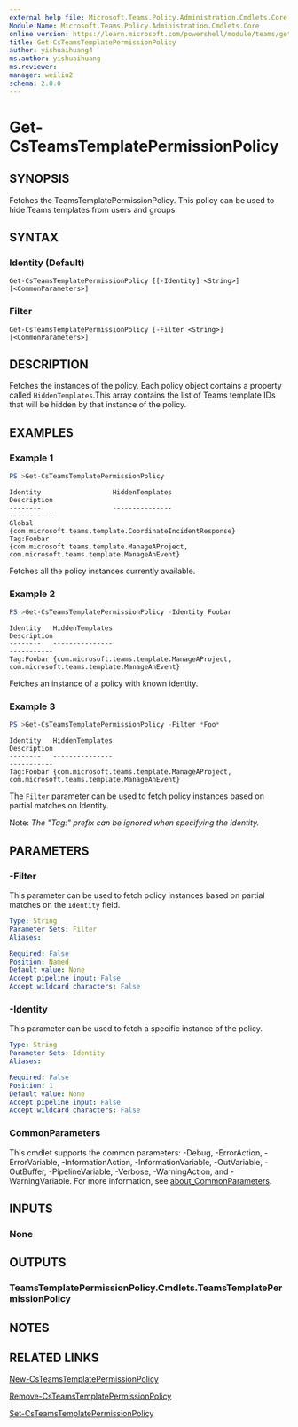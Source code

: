 ```yaml
---
external help file: Microsoft.Teams.Policy.Administration.Cmdlets.Core.dll-Help.xml
Module Name: Microsoft.Teams.Policy.Administration.Cmdlets.Core
online version: https://learn.microsoft.com/powershell/module/teams/get-csteamstemplatepermissionpolicy
title: Get-CsTeamsTemplatePermissionPolicy
author: yishuaihuang4
ms.author: yishuaihuang
ms.reviewer: 
manager: weiliu2
schema: 2.0.0
---
```


# Get-CsTeamsTemplatePermissionPolicy

## SYNOPSIS
Fetches the TeamsTemplatePermissionPolicy. This policy can be used to hide Teams templates from users and groups.

## SYNTAX

### Identity (Default)
```
Get-CsTeamsTemplatePermissionPolicy [[-Identity] <String>] [<CommonParameters>]
```

### Filter
```
Get-CsTeamsTemplatePermissionPolicy [-Filter <String>] [<CommonParameters>]
```

## DESCRIPTION
Fetches the instances of the policy. Each policy object contains a property called `HiddenTemplates`.This array contains the list of Teams template IDs that will be hidden by that instance of the policy.

## EXAMPLES

### Example 1
```powershell
PS >Get-CsTeamsTemplatePermissionPolicy
```
```output
Identity                  HiddenTemplates                                                                           Description
--------                  ---------------                                                                           -----------
Global                    {com.microsoft.teams.template.CoordinateIncidentResponse}
Tag:Foobar                {com.microsoft.teams.template.ManageAProject, com.microsoft.teams.template.ManageAnEvent}
```

Fetches all the policy instances currently available.

### Example 2

```powershell
PS >Get-CsTeamsTemplatePermissionPolicy -Identity Foobar
```
```output
Identity   HiddenTemplates                                                                           Description
--------   ---------------                                                                           -----------
Tag:Foobar {com.microsoft.teams.template.ManageAProject, com.microsoft.teams.template.ManageAnEvent}
```

Fetches an instance of a policy with known identity.

### Example 3

```powershell
PS >Get-CsTeamsTemplatePermissionPolicy -Filter *Foo*
```
```output
Identity   HiddenTemplates                                                                           Description
--------   ---------------                                                                           -----------
Tag:Foobar {com.microsoft.teams.template.ManageAProject, com.microsoft.teams.template.ManageAnEvent}
```

The `Filter` parameter can be used to fetch policy instances based on partial matches on Identity.

Note: _The "Tag:" prefix can be ignored when specifying the identity._

## PARAMETERS

### -Filter
This parameter can be used to fetch policy instances based on partial matches on the `Identity` field.

```yaml
Type: String
Parameter Sets: Filter
Aliases:

Required: False
Position: Named
Default value: None
Accept pipeline input: False
Accept wildcard characters: False
```

### -Identity
This parameter can be used to fetch a specific instance of the policy.

```yaml
Type: String
Parameter Sets: Identity
Aliases:

Required: False
Position: 1
Default value: None
Accept pipeline input: False
Accept wildcard characters: False
```

### CommonParameters
This cmdlet supports the common parameters: -Debug, -ErrorAction, -ErrorVariable, -InformationAction, -InformationVariable, -OutVariable, -OutBuffer, -PipelineVariable, -Verbose, -WarningAction, and -WarningVariable. For more information, see [about_CommonParameters](https://go.microsoft.com/fwlink/?LinkID=113216).

## INPUTS

### None

## OUTPUTS

### TeamsTemplatePermissionPolicy.Cmdlets.TeamsTemplatePermissionPolicy

## NOTES

## RELATED LINKS
[New-CsTeamsTemplatePermissionPolicy](New-CsTeamsTemplatePermissionPolicy.md)

[Remove-CsTeamsTemplatePermissionPolicy](Remove-CsTeamsTemplatePermissionPolicy.md)

[Set-CsTeamsTemplatePermissionPolicy](Set-CsTeamsTemplatePermissionPolicy.md)
